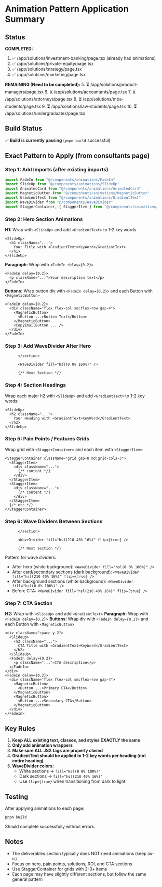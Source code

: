 # Animation Pattern Application Summary

## Status

**COMPLETED:**
1. ✅ /app/solutions/investment-banking/page.tsx (already had animations)
2. ✅ /app/solutions/private-equity/page.tsx
3. ✅ /app/solutions/strategy/page.tsx
4. ✅ /app/solutions/marketing/page.tsx

**REMAINING (Need to be completed):**
5. ⏳ /app/solutions/product-managers/page.tsx
6. ⏳ /app/solutions/accountants/page.tsx
7. ⏳ /app/solutions/attorneys/page.tsx
8. ⏳ /app/solutions/mba-students/page.tsx
9. ⏳ /app/solutions/law-students/page.tsx
10. ⏳ /app/solutions/undergraduates/page.tsx

## Build Status

✅ **Build is currently passing** (`pnpm build` successful)

## Exact Pattern to Apply (from consultants page)

### Step 1: Add Imports (after existing imports)

```typescript
import FadeIn from "@/components/animations/FadeIn"
import SlideUp from "@/components/animations/SlideUp"
import AnimatedCard from "@/components/animations/AnimatedCard"
import MagneticButton from "@/components/animations/MagneticButton"
import GradientText from "@/components/animations/GradientText"
import WaveDivider from "@/components/WaveDivider"
import StaggerContainer, { StaggerItem } from "@/components/animations/StaggerContainer"
```

### Step 2: Hero Section Animations

**H1:** Wrap with `<SlideUp>` and add `<GradientText>` to 1-2 key words

```tsx
<SlideUp>
  <h1 className="...">
    Your Title with <GradientText>KeyWord</GradientText>
  </h1>
</SlideUp>
```

**Paragraph:** Wrap with `<FadeIn delay={0.2}>`

```tsx
<FadeIn delay={0.2}>
  <p className="...">Your description text</p>
</FadeIn>
```

**Buttons:** Wrap button div with `<FadeIn delay={0.2}>` and each Button with `<MagneticButton>`

```tsx
<FadeIn delay={0.2}>
  <div className="flex flex-col sm:flex-row gap-4">
    <MagneticButton>
      <Button ...>Button Text</Button>
    </MagneticButton>
    <CopyEmailButton ... />
  </div>
</FadeIn>
```

### Step 3: Add WaveDivider After Hero

```tsx
      </section>

      <WaveDivider fill="hsl(0 0% 100%)" />

      {/* Next Section */}
```

### Step 4: Section Headings

Wrap each major h2 with `<SlideUp>` and add `<GradientText>` to 1-2 key words:

```tsx
<SlideUp>
  <h2 className="...">
    Your Heading with <GradientText>KeyWord</GradientText>
  </h2>
</SlideUp>
```

### Step 5: Pain Points / Features Grids

Wrap grid with `<StaggerContainer>` and each item with `<StaggerItem>`:

```tsx
<StaggerContainer className="grid gap-8 md:grid-cols-3">
  <StaggerItem>
    <div className="...">
      {/* content */}
    </div>
  </StaggerItem>
  <StaggerItem>
    <div className="...">
      {/* content */}
    </div>
  </StaggerItem>
  {/* etc */}
</StaggerContainer>
```

### Step 6: Wave Dividers Between Sections

```tsx
      </section>

      <WaveDivider fill="hsl(210 40% 16%)" flip={true} />

      {/* Next Section */}
```

Pattern for wave dividers:
- After hero (white background): `<WaveDivider fill="hsl(0 0% 100%)" />`
- After card/secondary sections (dark background): `<WaveDivider fill="hsl(210 40% 16%)" flip={true} />`
- After background sections (white background): `<WaveDivider fill="hsl(0 0% 100%)" />`
- Before CTA: `<WaveDivider fill="hsl(210 40% 16%)" flip={true} />`

### Step 7: CTA Section

**H2:** Wrap with `<SlideUp>` and add `<GradientText>`
**Paragraph:** Wrap with `<FadeIn delay={0.2}>`
**Buttons:** Wrap div with `<FadeIn delay={0.2}>` and each Button with `<MagneticButton>`

```tsx
<div className="space-y-2">
  <SlideUp>
    <h2 className="...">
      CTA Title with <GradientText>KeyWord</GradientText>
    </h2>
  </SlideUp>
  <FadeIn delay={0.2}>
    <p className="...">CTA description</p>
  </FadeIn>
</div>
<FadeIn delay={0.2}>
  <div className="flex flex-col sm:flex-row gap-4">
    <MagneticButton>
      <Button ...>Primary CTA</Button>
    </MagneticButton>
    <MagneticButton>
      <Button ...>Secondary CTA</Button>
    </MagneticButton>
  </div>
</FadeIn>
```

## Key Rules

1. **Keep ALL existing text, classes, and styles EXACTLY the same**
2. **Only add animation wrappers**
3. **Make sure ALL JSX tags are properly closed**
4. **GradientText should be applied to 1-2 key words per heading (not entire heading)**
5. **WaveDivider colors:**
   - White sections → `fill="hsl(0 0% 100%)"`
   - Dark sections → `fill="hsl(210 40% 16%)"`
   - Use `flip={true}` when transitioning from dark to light

## Testing

After applying animations to each page:

```bash
pnpm build
```

Should complete successfully without errors.

## Notes

- The deliverables section typically does NOT need animations (keep as-is)
- Focus on hero, pain points, solutions, ROI, and CTA sections
- Use StaggerContainer for grids with 2-3+ items
- Each page may have slightly different sections, but follow the same general pattern
